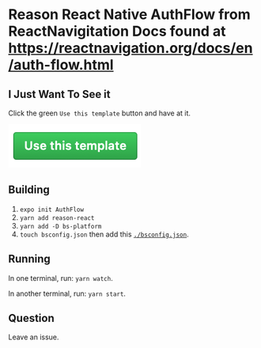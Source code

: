 # Reason React Native AuthFlow from ReactNavigitation Docs found at  <https://reactnavigation.org/docs/en/auth-flow.html>

## I Just Want To See it

Click the green `Use this template` button and have at it.

[![use-this-template-button-image](./usethistemplate.png)](https://github.com/idkjs/reason-react-native-auth-flow-docs-demo/generate)

## Building

1. `expo init AuthFlow`
2. `yarn add reason-react`
3. `yarn add -D bs-platform`
4. `touch bsconfig.json` then add this [`./bsconfig.json`](./bsconfig.json).

## Running

In one terminal, run: `yarn watch`.

In another terminal, run: `yarn start`.

## Question

Leave an issue.
